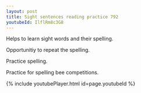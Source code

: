 ```yaml
---
layout: post
title: Sight sentences reading practice 792
youtubeId: IlflRm8c3G8
---
```

 
 
Helps to learn sight words and their spelling.

Opportunitiy to repeat the spelling. 

Practice spelling. 
 
Practice for spelling bee competitions. 
 
{% include youtubePlayer.html id=page.youtubeId %}
 
 
